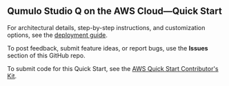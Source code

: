 ## Qumulo Studio Q on the AWS Cloud—Quick Start

For architectural details, step-by-step instructions, and customization options, see the [deployment guide](https://aws-quickstart.github.io/quickstart-qumulo-studio-q/).

To post feedback, submit feature ideas, or report bugs, use the **Issues** section of this GitHub repo. 

To submit code for this Quick Start, see the [AWS Quick Start Contributor's Kit](https://aws-quickstart.github.io/).
